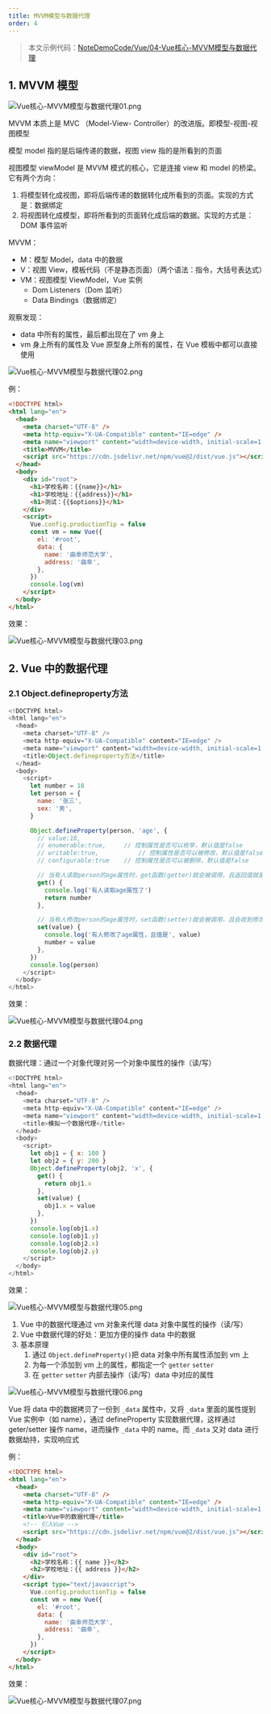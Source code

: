 ```yaml
---
title: MVVM模型与数据代理
order: 4
---
```


> 本文示例代码：[NoteDemoCode/Vue/04-Vue核心-MVVM模型与数据代理](https://github.com/zhf521/NoteDemoCode/tree/main/Vue/04-Vue核心-MVVM模型与数据代理)

## 1. MVVM 模型

![Vue核心-MVVM模型与数据代理01.png](https://zhf-picture.oss-cn-qingdao.aliyuncs.com/my-img/Vue核心-MVVM模型与数据代理01.png)

MVVM 本质上是 MVC （Model-View- Controller）的改进版。即模型-视图-视图模型

模型 model 指的是后端传递的数据，视图 view 指的是所看到的页面

视图模型 viewModel 是 MVVM 模式的核心，它是连接 view 和 model 的桥梁。它有两个方向：
1. 将模型转化成视图，即将后端传递的数据转化成所看到的页面。实现的方式是：数据绑定
2. 将视图转化成模型，即将所看到的页面转化成后端的数据。实现的方式是：DOM 事件监听

MVVM：
+ M：模型 Model，data 中的数据  
+ V：视图 View，模板代码（不是静态页面）（两个语法：指令，大括号表达式）  
+ VM：视图模型 ViewModel，Vue 实例  
	+ Dom Listeners（Dom 监听）
	+ Data Bindings（数据绑定）

观察发现：
+ data 中所有的属性，最后都出现在了 vm 身上  
+ vm 身上所有的属性及 Vue 原型身上所有的属性，在 Vue 模板中都可以直接使用 

![Vue核心-MVVM模型与数据代理02.png](https://zhf-picture.oss-cn-qingdao.aliyuncs.com/my-img/Vue核心-MVVM模型与数据代理02.png)

例：
```html
<!DOCTYPE html>
<html lang="en">
  <head>
    <meta charset="UTF-8" />
    <meta http-equiv="X-UA-Compatible" content="IE=edge" />
    <meta name="viewport" content="width=device-width, initial-scale=1.0" />
    <title>MVVM</title>
    <script src="https://cdn.jsdelivr.net/npm/vue@2/dist/vue.js"></script>
  </head>
  <body>
    <div id="root">
      <h1>学校名称：{{name}}</h1>
      <h1>学校地址：{{address}}</h1>
      <h1>测试：{{$options}}</h1>
    </div>
    <script>
      Vue.config.productionTip = false
      const vm = new Vue({
        el: '#root',
        data: {
          name: '曲阜师范大学',
          address: '曲阜',
        },
      })
      console.log(vm)
    </script>
  </body>
</html>
```

效果：

![Vue核心-MVVM模型与数据代理03.png](https://zhf-picture.oss-cn-qingdao.aliyuncs.com/my-img/Vue核心-MVVM模型与数据代理03.png)

## 2. Vue 中的数据代理

### 2.1 Object.defineproperty方法

```js
<!DOCTYPE html>
<html lang="en">
  <head>
    <meta charset="UTF-8" />
    <meta http-equiv="X-UA-Compatible" content="IE=edge" />
    <meta name="viewport" content="width=device-width, initial-scale=1.0" />
    <title>Object.defineproperty方法</title>
  </head>
  <body>
    <script>
      let number = 18
      let person = {
        name: '张三',
        sex: '男',
      }

      Object.defineProperty(person, 'age', {
        // value:18,
        // enumerable:true,		// 控制属性是否可以枚举，默认值是false
        // writable:true,			// 控制属性是否可以被修改，默认值是false
        // configurable:true	// 控制属性是否可以被删除，默认值是false

        // 当有人读取person的age属性时，get函数(getter)就会被调用，且返回值就是age的值
        get() {
          console.log('有人读取age属性了')
          return number
        },

        // 当有人修改person的age属性时，set函数(setter)就会被调用，且会收到修改的具体值
        set(value) {
          console.log('有人修改了age属性，且值是', value)
          number = value
        },
      })
      console.log(person)
    </script>
  </body>
</html>
```

效果：

![Vue核心-MVVM模型与数据代理04.png](https://zhf-picture.oss-cn-qingdao.aliyuncs.com/my-img/Vue核心-MVVM模型与数据代理04.png)

### 2.2 数据代理

数据代理：通过一个对象代理对另一个对象中属性的操作（读/写）

```js
<!DOCTYPE html>
<html lang="en">
  <head>
    <meta charset="UTF-8" />
    <meta http-equiv="X-UA-Compatible" content="IE=edge" />
    <meta name="viewport" content="width=device-width, initial-scale=1.0" />
    <title>模拟一个数据代理</title>
  </head>
  <body>
    <script>
      let obj1 = { x: 100 }
      let obj2 = { y: 200 }
      Object.defineProperty(obj2, 'x', {
        get() {
          return obj1.x
        },
        set(value) {
          obj1.x = value
        },
      })
      console.log(obj1.x)
      console.log(obj1.y)
      console.log(obj2.x)
      console.log(obj2.y)
    </script>
  </body>
</html>
```

效果：

![Vue核心-MVVM模型与数据代理05.png](https://zhf-picture.oss-cn-qingdao.aliyuncs.com/my-img/Vue核心-MVVM模型与数据代理05.png)

1. Vue 中的数据代理通过 vm 对象来代理 data 对象中属性的操作（读/写）  
2. Vue 中数据代理的好处：更加方便的操作 data 中的数据  
3. 基本原理  
	1. 通过 `Object.defineProperty()`把 data 对象中所有属性添加到 vm 上  
	2. 为每一个添加到 vm 上的属性，都指定一个 `getter` `setter`
	3. 在 `getter`  `setter` 内部去操作（读/写）data 中对应的属性

![Vue核心-MVVM模型与数据代理06.png](https://zhf-picture.oss-cn-qingdao.aliyuncs.com/my-img/Vue核心-MVVM模型与数据代理06.png)

Vue 将 data 中的数据拷贝了一份到 `_data` 属性中，又将 `_data` 里面的属性提到 Vue 实例中（如 name），通过 defineProperty 实现数据代理，这样通过 geter/setter 操作 name，进而操作 `_data` 中的 name。而 `_data` 又对 data 进行数据劫持，实现响应式

例：
```html
<!DOCTYPE html>
<html lang="en">
  <head>
    <meta charset="UTF-8" />
    <meta http-equiv="X-UA-Compatible" content="IE=edge" />
    <meta name="viewport" content="width=device-width, initial-scale=1.0" />
    <title>Vue中的数据代理</title>
    <!-- 引入Vue -->
    <script src="https://cdn.jsdelivr.net/npm/vue@2/dist/vue.js"></script>
  </head>
  <body>
    <div id="root">
      <h2>学校名称：{{ name }}</h2>
      <h2>学校地址：{{ address }}</h2>
    </div>
    <script type="text/javascript">
      Vue.config.productionTip = false
      const vm = new Vue({
        el: '#root',
        data: {
          name: '曲阜师范大学',
          address: '曲阜',
        },
      })
    </script>
  </body>
</html>
```

效果：

![Vue核心-MVVM模型与数据代理07.png](https://zhf-picture.oss-cn-qingdao.aliyuncs.com/my-img/Vue核心-MVVM模型与数据代理07.png)
